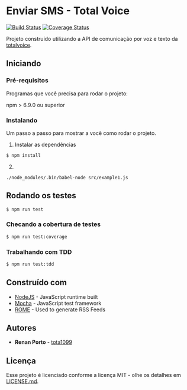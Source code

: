 # Enviar SMS - Total Voice

[![Build Status](https://travis-ci.org/tota1099/TotalVoice.svg?branch=master)](https://travis-ci.org/tota1099/TotalVoice)
[![Coverage Status](https://coveralls.io/repos/github/tota1099/TotalVoice/badge.svg?branch=master)](https://coveralls.io/github/tota1099/TotalVoice?branch=master)

Projeto construído utilizando a API de comunicação por voz e texto da [totalvoice](https://www.totalvoice.com.br/).

## Iniciando

### Pré-requisitos

Programas que você precisa para rodar o projeto:

npm > 6.9.0 ou superior

### Instalando

Um passo a passo para mostrar a você como rodar o projeto.

1. Instalar as dependências

```bash
$ npm install
```

2.

```
./node_modules/.bin/babel-node src/example1.js
```

## Rodando os testes

```bash
$ npm run test
```

### Checando a cobertura de testes

```bash
$ npm run test:coverage
```

### Trabalhando com TDD

```bash
$ npm run test:tdd
```

## Construído com

* [NodeJS](https://nodejs.org/en/) - JavaScript runtime built
* [Mocha](https://mochajs.org/) - JavaScript test framework
* [ROME](https://rometools.github.io/rome/) - Used to generate RSS Feeds

## Autores

* **Renan Porto** - [tota1099](https://github.com/tota1099)

## Licença

Esse projeto é licenciado conforme a licença MIT - olhe os detalhes em [LICENSE.md](LICENSE.md).
